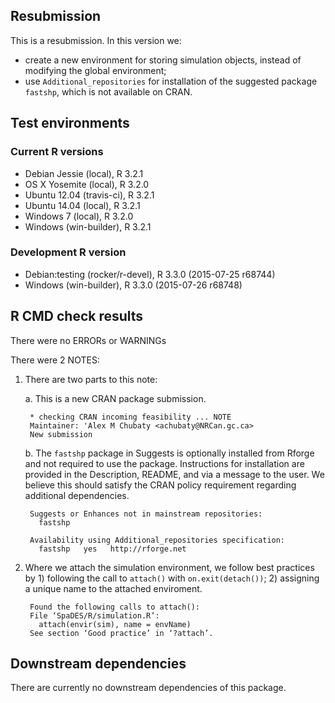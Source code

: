 ## Resubmission

This is a resubmission. In this version we:

* create a new environment for storing simulation objects, instead of modifying the global environment;
* use `Additional_repositories` for installation of the suggested package `fastshp`, which is not available on CRAN.

## Test environments

### Current R versions
* Debian Jessie           (local), R 3.2.1
* OS X Yosemite           (local), R 3.2.0
* Ubuntu 12.04        (travis-ci), R 3.2.1
* Ubuntu 14.04            (local), R 3.2.1
* Windows 7               (local), R 3.2.0
* Windows           (win-builder), R 3.2.1

### Development R version
* Debian:testing (rocker/r-devel), R 3.3.0 (2015-07-25 r68744)
* Windows           (win-builder), R 3.3.0 (2015-07-26 r68748)

## R CMD check results

There were no ERRORs or WARNINGs

There were 2 NOTES:

1. There are two parts to this note:

    a. This is a new CRAN package submission.

        * checking CRAN incoming feasibility ... NOTE
        Maintainer: 'Alex M Chubaty <achubaty@NRCan.gc.ca>
        New submission

    b. The `fastshp` package in Suggests is optionally installed from Rforge and not required to use the package. Instructions for installation are provided in the Description, README, and via a message to the user. We believe this should satisfy the CRAN policy requirement regarding additional dependencies.

        Suggests or Enhances not in mainstream repositories:
          fastshp
        
        Availability using Additional_repositories specification:
          fastshp   yes   http://rforge.net

2. Where we attach the simulation environment, we follow best practices by 1) following the call to `attach()` with `on.exit(detach())`; 2) assigning a unique name to the attached enviroment.

        Found the following calls to attach():
        File ‘SpaDES/R/simulation.R’:
          attach(envir(sim), name = envName)
        See section ‘Good practice’ in ‘?attach’.

## Downstream dependencies

There are currently no downstream dependencies of this package.

